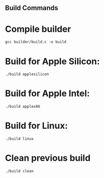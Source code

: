 ## Build Commands

# Compile builder

    gcc builder/build.c -o build

# Build for Apple Silicon: 

    ./build applesilicon

# Build for Apple Intel:

    ./build applex86
    
# Build for Linux:

    ./build linux

# Clean previous build

    ./build clean